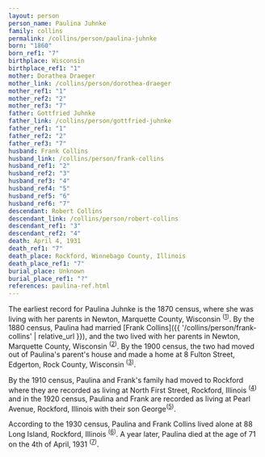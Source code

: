 ```yaml
---
layout: person
person_name: Paulina Juhnke
family: collins
permalink: /collins/person/paulina-juhnke
born: "1860"
born_ref1: "7"
birthplace: Wisconsin
birthplace_ref1: "1"
mother: Dorathea Draeger
mother_link: /collins/person/dorothea-draeger
mother_ref1: "1"
mother_ref2: "2"
mother_ref3: "7"
father: Gottfried Juhnke
father_link: /collins/person/gottfried-juhnke
father_ref1: "1"
father_ref2: "2"
father_ref3: "7"
husband: Frank Collins
husband_link: /collins/person/frank-collins
husband_ref1: "2"
husband_ref2: "3"
husband_ref3: "4"
husband_ref4: "5"
husband_ref5: "6"
husband_ref6: "7"
descendant: Robert Collins
descendant_link: /collins/person/robert-collins
descendant_ref1: "3"
descendant_ref2: "4"
death: April 4, 1931
death_ref1: "7"
death_place: Rockford, Winnebago County, Illinois
death_place_ref1: "7"
burial_place: Unknown
burial_place_ref1: "?"
references: paulina-ref.html
---
```


The earliest record for Paulina Juhnke is the 1870 census, where she was living with her parents in Newton, Marquette County, Wisconsin <sup>([1](#1))</sup>. By the 1880 census, Paulina had married [Frank Collins]({{ '/collins/person/frank-collins' | relative_url }}), and the two lived with her parents in Newton, Marquette County, Wisconsin <sup>([2](#2))</sup>. By the 1900 census, the two had moved out of Paulina's parent's house and made a home at 8 Fulton Street, Edgerton, Rock County, Wisconsin <sup>([3](#3))</sup>.

By the 1910 census, Paulina and Frank's family had moved to Rockford where they are recorded as living at North First Street, Rockford, Illinois <sup>([4](#4))</sup> and in the 1920 census, Paulina and Frank are recorded as living at Pearl Avenue, Rockford, Illinois with their son George<sup>([5](#5))</sup>.

According to the 1930 census, Paulina and Frank Collins lived alone at 88 Long Island, Rockford, Illinois <sup>([6](#6))</sup>. A year later, Paulina died at the age of 71 on the 4th of April, 1931 <sup>([7](#7))</sup>.
